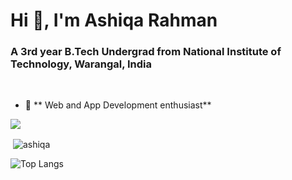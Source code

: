 <h1 align="left">Hi 👋, I'm Ashiqa Rahman</h1>
<h3 >A 3rd year B.Tech Undergrad from National Institute of Technology, Warangal, India</h3>

<br/>

- 🌱  ** Web and App Development enthusiast**

<img src="https://github-profile-trophy.vercel.app/?username=ashiqa&theme=dracula&column=3&margin-w=15&margin-h=15 (https://github.com/ryo-ma/github-profile-trophy)">

<p>&nbsp;<img align="center" src="https://github-readme-stats.vercel.app/api?username=ashiqa&show_icons=true&count_private=true&theme=dark" alt="ashiqa" /></p>

![Top Langs](https://github-readme-stats.vercel.app/api/top-langs/?username=ashiqa&layout=compact&theme=dark)
